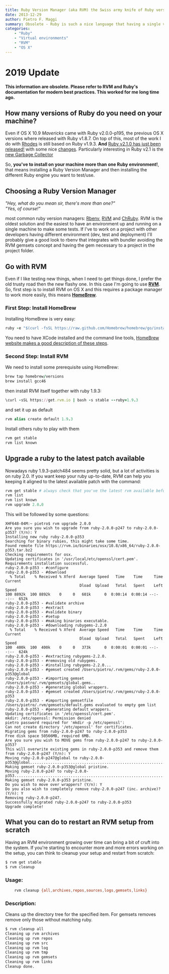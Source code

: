 ```yaml
---
title: Ruby Version Manager (aka RVM) the Swiss army knife of Ruby versions
date: 2013-12-29
author: Pietro F. Maggi
summary: Obsolete - Ruby is such a nice language that having a single version on you computer is not enough! 
categories:
    - "Ruby"
    - "Virtual environments"
    - "RVM"
    - "OS X"
---
```



# **2019 Update**

**This information are obsolete. Please refer to RVM and Ruby's documentation for modern best practices. This worked for me long time ago.**

## How many versions of Ruby do you need on your machine?
Even if OS X 10.9 *Mavericks* came with Ruby v2.0.0-p195, the previous OS X versions where released with Ruby v1.8.7.
On top of this, most of the work I do with [Rhodes](http://github.com/rhomobile/rhodes) is still based on Ruby v1.9.3.
**And** [Ruby v2.1.0 has just been released!](http://www.ruby-lang.org/en/news/2013/12/25/ruby-2-1-0-is-released/) with some nice [changes](https://github.com/ruby/ruby/blob/v2_1_0/NEWS). Particularly interesting in Ruby v2.1 is the [new Garbage Collector](http://tmm1.net/ruby21-rgengc/)

So, **you've to install on your machine more than one Ruby environment!**, that means installing a Ruby Version Manager and then installing the different Ruby engine you want to test/use.

## Choosing a Ruby Version Manager
*"Hey, what do you mean sir, there's more than one?"*  
*"Yes, of course!"*

most common ruby version managers: [Rbenv](https://github.com/sstephenson/rbenv), [RVM](http://rvm.io) and [ChRuby](https://github.com/postmodern/chruby). RVM is the oldest solution and the easiest to have an environment up and running on a single machine to make some tests.
If I've to work on a project with other developers having different environment (dev, test and deployment) I'll probably give a good look to rbenv that integrates with bundler avoiding the RVM gemsets concept and having the gem necessary to a project in the project folder.

## Go with RVM
Even if I like testing new things, when I need to get things done, I prefer the old trusty road then the new flashy one. In this case I'm going to use [**RVM**](http://rvm.io).
So, first step is to install RVM on OS X and this requires a package manager to work more easily, this means [**HomeBrew**](http://brew.sh/).

### First Step: Install HomeBrew
Installing HomeBrew is very easy:
```ruby
ruby -e "$(curl -fsSL https://raw.github.com/Homebrew/homebrew/go/install)"
```

You need to have XCode installed and the command line tools, [HomeBrew website makes a good description of these steps](https://github.com/Homebrew/homebrew/wiki/Installation).

### Second Step: Install RVM

We need to install some prerequisite using HomeBrew:

```ruby
brew tap homebrew/versions
brew install gcc46
```

then install RVM itself together with ruby 1.9.3:

```ruby
\curl -sSL https://get.rvm.io | bash -s stable --ruby=1.9.3
```

and set it up as default

```ruby
rvm alias create default 1.9.3
```

Install others ruby to play with them

```ruby
rvm get stable
rvm list known
```

## Upgrade a ruby to the latest patch available
Nowadays ruby 1.9.3-patch484 seems pretty solid, but a lot of activities is on ruby 2.0.
If you want keep your ruby up-to-date, RVM can help you keeping it aligned to the latest available patch with the command:

```ruby
rvm get stable # always check that you've the latest rvm available before starting
rvm list
rvm list known
rvm upgrade 2.0.0
```

This will be followed by some questions:

```
XHF648-04M:~ pietro$ rvm upgrade 2.0.0
Are you sure you wish to upgrade from ruby-2.0.0-p247 to ruby-2.0.0-p353? (Y/n): Y
Installing new ruby ruby-2.0.0-p353
Searching for binary rubies, this might take some time.
Found remote file https://rvm.io/binaries/osx/10.8/x86_64/ruby-2.0.0-p353.tar.bz2
Checking requirements for osx.
Updating certificates in '/usr/local/etc/openssl/cert.pem'.
Requirements installation successful.
ruby-2.0.0-p353 - #configure
ruby-2.0.0-p353 - #download
  % Total    % Received % Xferd  Average Speed   Time    Time     Time  Current
                                 Dload  Upload   Total   Spent    Left  Speed
100 8892k  100 8892k    0     0   601k      0  0:00:14  0:00:14 --:--:--  652k
ruby-2.0.0-p353 - #validate archive
ruby-2.0.0-p353 - #extract
ruby-2.0.0-p353 - #validate binary
ruby-2.0.0-p353 - #setup
ruby-2.0.0-p353 - #making binaries executable.
ruby-2.0.0-p353 - #downloading rubygems-2.2.0
  % Total    % Received % Xferd  Average Speed   Time    Time     Time  Current
                                 Dload  Upload   Total   Spent    Left  Speed
100  400k  100  400k    0     0   373k      0  0:00:01  0:00:01 --:--:--  624k
ruby-2.0.0-p353 - #extracting rubygems-2.2.0.
ruby-2.0.0-p353 - #removing old rubygems.
ruby-2.0.0-p353 - #installing rubygems-2.2.0...
ruby-2.0.0-p353 - #gemset created /Users/pietro/.rvm/gems/ruby-2.0.0-p353@global
ruby-2.0.0-p353 - #importing gemset /Users/pietro/.rvm/gemsets/global.gems..
ruby-2.0.0-p353 - #generating global wrappers.
ruby-2.0.0-p353 - #gemset created /Users/pietro/.rvm/gems/ruby-2.0.0-p353
ruby-2.0.0-p353 - #importing gemsetfile /Users/pietro/.rvm/gemsets/default.gems evaluated to empty gem list
ruby-2.0.0-p353 - #generating default wrappers.
Updating certificates in '/etc/openssl/cert.pem'.
mkdir: /etc/openssl: Permission denied
pietro password required for 'mkdir -p /etc/openssl':
Can not create directory '/etc/openssl' for certificates.
Migrating gems from ruby-2.0.0-p247 to ruby-2.0.0-p353
Free disk space 50566MB, required 6MB.
Are you sure you wish to MOVE gems from ruby-2.0.0-p247 to ruby-2.0.0-p353?
This will overwrite existing gems in ruby-2.0.0-p353 and remove them from ruby-2.0.0-p247 (Y/n): Y
Moving ruby-2.0.0-p247@global to ruby-2.0.0-p353@global...............................................................................|
Making gemset ruby-2.0.0-p353@global pristine.
Moving ruby-2.0.0-p247 to ruby-2.0.0-p353.............................................................................................|
Making gemset ruby-2.0.0-p353 pristine.
Do you wish to move over wrappers? (Y/n): Y
Do you also wish to completely remove ruby-2.0.0-p247 (inc. archive)? (Y/n): Y
Removing ruby-2.0.0-p247.
Successfully migrated ruby-2.0.0-p247 to ruby-2.0.0-p353
Upgrade complete!
```

## What you can do to restart an RVM setup from scratch
Having an RVM environment growing over time can bring a bit of cruft into the system. If you're starting to encounter more and more errors working on the setup, you can think to cleanup your setup and restart from scratch:

```sh
$ rvm get stable
$ rvm cleanup
```
### Usage:
```sh
    rvm cleanup {all,archives,repos,sources,logs,gemsets,links}
```
    
### Description:
Cleans up the directory tree for the specified item.
For gemsets removes remove only those without matching ruby.

```sh
$ rvm cleanup all
Cleaning up rvm archives
Cleaning up rvm repos
Cleaning up rvm src
Cleaning up rvm log
Cleaning up rvm tmp
Cleaning up rvm gemsets
Cleaning up rvm links
Cleanup done.
```
